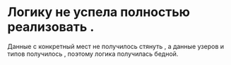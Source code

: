 # Логику не успела полностью реализовать .
Данные с конкретный мест не получилось стянуть , а данные узеров и типов получилось , 
поэтому логика получилась бедной.
